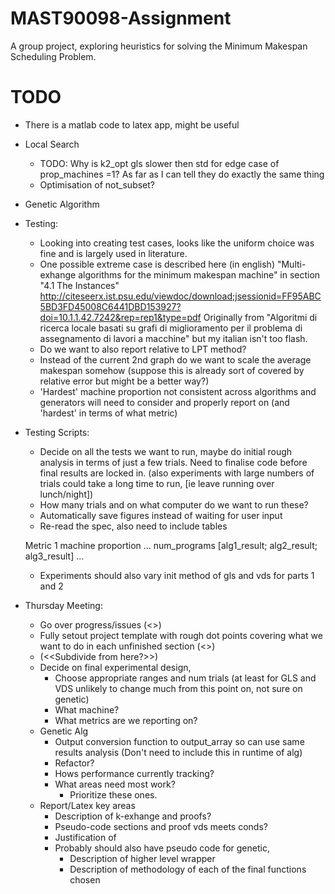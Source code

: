 # MAST90098-Assignment
A group project, exploring heuristics for solving the Minimum Makespan 
Scheduling Problem.

# TODO
* There is a matlab code to latex app, might be useful
* Local Search
    * TODO: Why is k2_opt gls slower then std for edge case of prop_machines =1?
        As far as I can tell they do exactly the same thing
    * Optimisation of not_subset?
* Genetic Algorithm
* Testing:
    * Looking into creating test cases, looks like the uniform choice was fine
    and is largely used in literature.
    * One possible extreme case is described here (in english)
    "Multi-exhange algorithms for the minimum makespan machine"
    in section "4.1 The Instances"
    http://citeseerx.ist.psu.edu/viewdoc/download;jsessionid=FF95ABC5BD3FD45008C6441DBD153927?doi=10.1.1.42.7242&rep=rep1&type=pdf 
    Originally from
    "Algoritmi di ricerca locale basati su grafi di miglioramento per il problema di assegnamento di lavori a macchine"
    but my italian isn't too flash.
    * Do we want to also report relative to LPT method?
    * Instead of the current 2nd graph do we want to scale the average makespan somehow
    (suppose this is already sort of covered by relative error but might be a better way?)
    * 'Hardest' machine proportion not consistent across algorithms and generators
    will need to consider and properly report on (and 'hardest' in terms of what metric)
* Testing Scripts:
    * Decide on all the tests we want to run, maybe do initial rough analysis
    in terms of just a few trials. Need to finalise code before final results
    are locked in. (also experiments with large numbers of trials could take
    a long time to run, [ie leave running over lunch/night])
    * How many trials and on what computer do we want to run these?
    * Automatically save figures instead of waiting for user input
    * Re-read the spec, also need to include tables

    Metric 1
                    machine proportion ...
    num_programs    [alg1_result; alg2_result; alg3_result] 
    ...

    * Experiments should also vary init method of gls and vds for parts 1 and 2

* Thursday Meeting:
    * Go over progress/issues                  (<<Together>>)
    * Fully setout project template with rough dot points covering what we want
        to do in each unfinished section       (<<Together>>)
    * (<<Subdivide from here?>>)
    * Decide on final experimental design,
        * Choose appropriate ranges and num trials (at least for GLS and VDS
            unlikely to change much from this point on, not sure on genetic)
        * What machine?
        * What metrics are we reporting on?
    * Genetic Alg
        * Output conversion function to output_array so can use same results analysis
            (Don't need to include this in runtime of alg)
        * Refactor?
        * Hows performance currently tracking?
        * What areas need most work?
            * Prioritize these ones.
    * Report/Latex key areas
        * Description of k-exhange and proofs?
        * Pseudo-code sections and proof vds meets conds?
        * Justification of 
        * Probably should also have pseudo code for genetic,
            * Description of higher level wrapper
            * Description of methodology of each of the final functions chosen